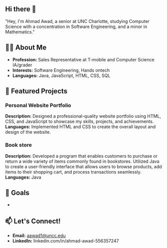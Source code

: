 ## Hi there 👋
"Hey, I'm Ahmad Awad, a senior at UNC Charlotte, studying Computer Science with a concentration in Software Engineering, and a minor in Mathematics."


## 👨‍🏫 About Me

- **Profession:** Sales Representative at T-mobile and Computer Science IA/grader 
- **Interests:** Software Engineering, Hands ontech
- **Languages:** Java, JavaScript, HTML, CSS, SQL


## 🌟 Featured Projects

### Personal Website Portfolio
**Description:** Designed a professional-quality website portfolio using HTML, CSS, and JavaScript to showcase my skills, projects, and achievements.
**Languages:** Implemented HTML and CSS to create the overall layout and design of the website.


### Book store
**Description:**	Developed a program that enables customers to purchase or return a wide variety of items commonly found in bookstores. Utilized Java to create a user-friendly interface that allows users to browse products, add items to their shopping cart, and process transactions seamlessly.
**Languages:** Java

<!--
**ahmad-awad1/ahmad-awad1** is a ✨ _special_ ✨ repository because its `README.md` (this file) appears on your GitHub profile.

Here are some ideas to get you started:

- 🔭 I’m currently working on ...
- 🌱 I’m currently learning ...
- 👯 I’m looking to collaborate on ...
- 🤔 I’m looking for help with ...
- 💬 Ask me about ...
- 📫 How to reach me: ...
- 😄 Pronouns: ...
- ⚡ Fun fact: ...
-->

## 🎯 Goals

- 

## 📫 Let's Connect!

- **Email:** aawad1@uncc.edu
- **LinkedIn:** linkedin.com/in/ahmad-awad-556357247
